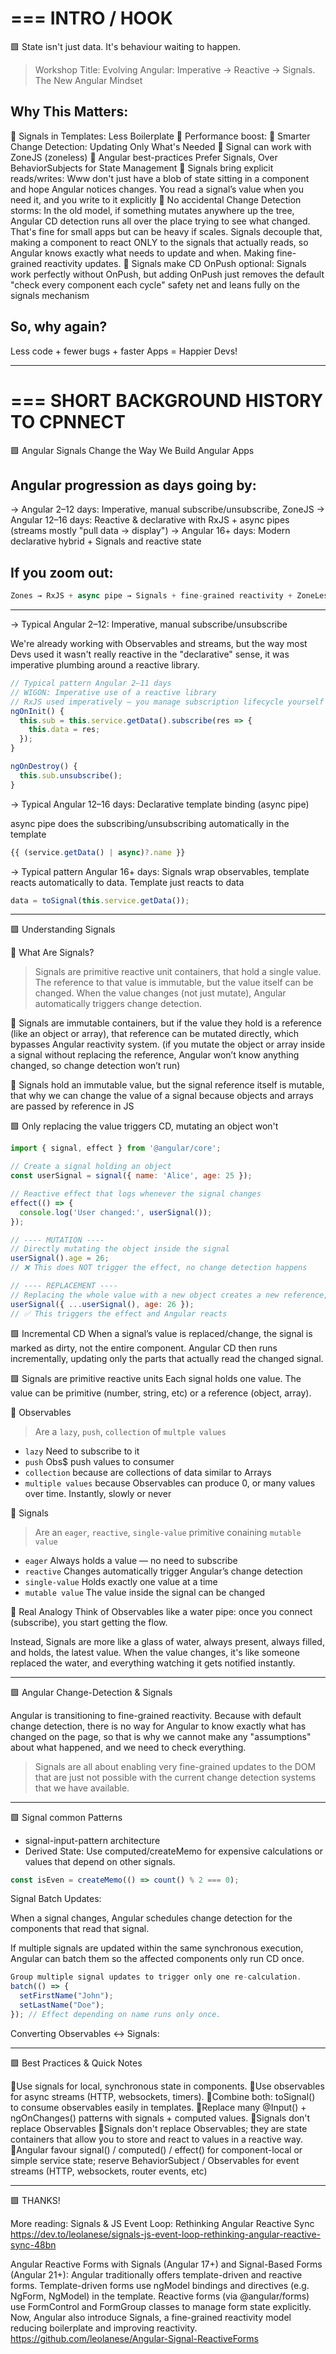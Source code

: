 ===
INTRO / HOOK
===

🟩 State isn't just data. It's behaviour waiting to happen.

> Workshop Title: Evolving Angular: Imperative → Reactive → Signals. The New Angular Mindset

## Why This Matters: 
🔸 Signals in Templates: Less Boilerplate
🔸 Performance boost: 
🔸 Smarter Change Detection: Updating Only What's Needed
🔸 Signal can work with ZoneJS (zoneless)
🔸 Angular best-practices Prefer Signals, Over BehaviorSubjects for State Management
🔸 Signals bring explicit reads/writes: Www don't just have a blob of state sitting in a component and hope Angular notices changes. You read a signal’s value when you need it, and you write to it explicitly
🔸 No accidental Change Detection storms: In the old model, if something mutates anywhere up the tree, Angular CD detection runs all over the place trying to see what changed. That's fine for small apps but can be heavy if scales. Signals decouple that, making a component to react ONLY to the signals that actually reads, so Angular knows exactly what needs to update and when. Making fine-grained reactivity updates.
🔸 Signals make CD OnPush optional: Signals work perfectly without OnPush, but adding OnPush just removes the default "check every component each cycle" safety net and leans fully on the signals mechanism

## So, why again?
Less code + fewer bugs + faster Apps = Happier Devs!

--------------------------------------------------------------------------------------------------------------------

===
SHORT BACKGROUND HISTORY TO CPNNECT
===

🟩 Angular Signals Change the Way We Build Angular Apps

## Angular progression as days going by:
→ Angular 2–12 days: Imperative, manual subscribe/unsubscribe, ZoneJS 
→ Angular 12–16 days: Reactive & declarative with RxJS + async pipes (streams mostly "pull data -> display") 
→ Angular 16+ days: Modern declarative hybrid + Signals and reactive state 

## If you zoom out:
```js
Zones → RxJS + async pipe → Signals + fine-grained reactivity + ZoneLess
```

--------------------------------------------------------------------------------------------------------------------

→ Typical Angular 2–12: Imperative, manual subscribe/unsubscribe 

We're already working with Observables and streams, but the way most Devs used it wasn't really reactive in the "declarative" sense,
it was imperative plumbing around a reactive library.
```js
// Typical pattern Angular 2–11 days
// WIGON: Imperative use of a reactive library
// RxJS used imperatively — you manage subscription lifecycle yourself
ngOnInit() {
  this.sub = this.service.getData().subscribe(res => {
    this.data = res;
  });
}

ngOnDestroy() {
  this.sub.unsubscribe();
}
```


→ Typical Angular 12–16 days: Declarative template binding (async pipe) 

async pipe does the subscribing/unsubscribing automatically in the template

```js
{{ (service.getData() | async)?.name }}
```


→ Typical pattern Angular 16+ days: Signals wrap observables, template reacts automatically to data. Template just reacts to data

```js
data = toSignal(this.service.getData());
```

--------------------------------------------------------------------------------------------------------------------

🟩 Understanding Signals

🤔 What Are Signals?
> Signals are primitive reactive unit containers, that hold a single value. The reference to that value is immutable, but the value itself can be changed. When the value changes (not just mutate), Angular automatically triggers change detection.

🚨 Signals are immutable containers, but if the value they hold is a reference (like an object or array), that reference can be mutated directly, which bypasses Angular reactivity system.
(if you mutate the object or array inside a signal without replacing the reference, Angular won’t know anything changed, so change detection won’t run)

🚨 Signals hold an immutable value, but the signal reference itself is mutable, that why we can change the value of a signal because objects and arrays are passed by reference in JS


🟩 Only replacing the value triggers CD, mutating an object won't

```js
import { signal, effect } from '@angular/core';

// Create a signal holding an object
const userSignal = signal({ name: 'Alice', age: 25 });

// Reactive effect that logs whenever the signal changes
effect(() => {
  console.log('User changed:', userSignal());
});

// ---- MUTATION ----
// Directly mutating the object inside the signal
userSignal().age = 26;  
// ❌ This does NOT trigger the effect, no change detection happens

// ---- REPLACEMENT ----
// Replacing the whole value with a new object creates a new reference, which triggers CD and any effects
userSignal({ ...userSignal(), age: 26 });  
// ✅ This triggers the effect and Angular reacts
```

🟩 Incremental CD
When a signal’s value is replaced/change, the signal is marked as dirty, not the entire component.
Angular CD then runs incrementally, updating only the parts that actually read the changed signal.

🟩 Signals are primitive reactive units
Each signal holds one value. The value can be primitive (number, string, etc) or a reference (object, array).


🤔 Observables
> Are a `lazy`, `push`, `collection` of `multple values`

- `lazy` Need to subscribe to it
- `push` Obs$ push values to consumer
- `collection` because are collections of data similar to Arrays
- `multiple values` because Observables can produce 0, or many values over time. Instantly, slowly or never

🤔 Signals

> Are an `eager`, `reactive`, `single-value` primitive conaining `mutable value`

- `eager` Always holds a value — no need to subscribe
- `reactive` Changes automatically trigger Angular’s change detection
- `single-value` Holds exactly one value at a time
- `mutable value` The value inside the signal can be changed


🤔 Real Analogy
Think of Observables like a water pipe: once you connect (subscribe), you start getting the flow. 

Instead, Signals are more like a glass of water, always present, always filled, and holds, the latest value. When the value changes, it's like someone replaced the water, and everything watching it gets notified instantly.

--------------------------------------------------------------------------------------------------------------------

🟩 Angular Change-Detection & Signals

Angular is transitioning to fine-grained reactivity. Because with default change detection, there is no way for Angular to know exactly what has changed on the page, so that is why we cannot make any "assumptions" about what happened, and we need to check everything.

> Signals are all about enabling very fine-grained updates to the DOM that are just not possible with the current change detection systems that we have available.





--------------------------------------------------------------------------------------------------------------------

🟩 Signal common Patterns

- signal-input-pattern architecture
- Derived State: 
Use computed/createMemo for expensive calculations or values that depend on other signals.

```js
const isEven = createMemo(() => count() % 2 === 0);
```

Signal Batch Updates: 

When a signal changes, Angular schedules change detection for the components that read that signal.

If multiple signals are updated within the same synchronous execution, Angular can batch them so the affected components only run CD once.

```js
Group multiple signal updates to trigger only one re-calculation.
batch(() => {
  setFirstName("John");
  setLastName("Doe");
}); // Effect depending on name runs only once.
```

Converting Observables <-> Signals:



--------------------------------------------------------------------------------------------------------------------

🟩 Best Practices & Quick Notes

🔸Use signals for local, synchronous state in components.
🔸Use observables for async streams (HTTP, websockets, timers).
🔸Combine both: toSignal() to consume observables easily in templates.
🔸Replace many @Input() + ngOnChanges() patterns with signals + computed values.
🔸Signals don't replace Observables
🔸Signals don't replace Observables; they are state containers that allow you to store and react to values in a reactive way.
🔸Angular favour signal() / computed() / effect() for component-local or simple service state; reserve BehaviorSubject / Observables for event streams (HTTP, websockets, router events, etc)


--------------------------------------------------------------------------------------------------------------------

🟩 THANKS!

More reading:
Signals & JS Event Loop: Rethinking Angular Reactive Sync
https://dev.to/leolanese/signals-js-event-loop-rethinking-angular-reactive-sync-48bn

Angular Reactive Forms with Signals (Angular 17+) and Signal-Based Forms (Angular 21+):
Angular traditionally offers template-driven and reactive forms. Template-driven forms use ngModel bindings and directives (e.g. NgForm, NgModel) in the template. Reactive forms (via @angular/forms) use FormControl and FormGroup classes to manage form state explicitly. Now, Angular also introduce Signals, a fine-grained reactivity model reducing boilerplate and improving reactivity.
https://github.com/leolanese/Angular-Signal-ReactiveForms



